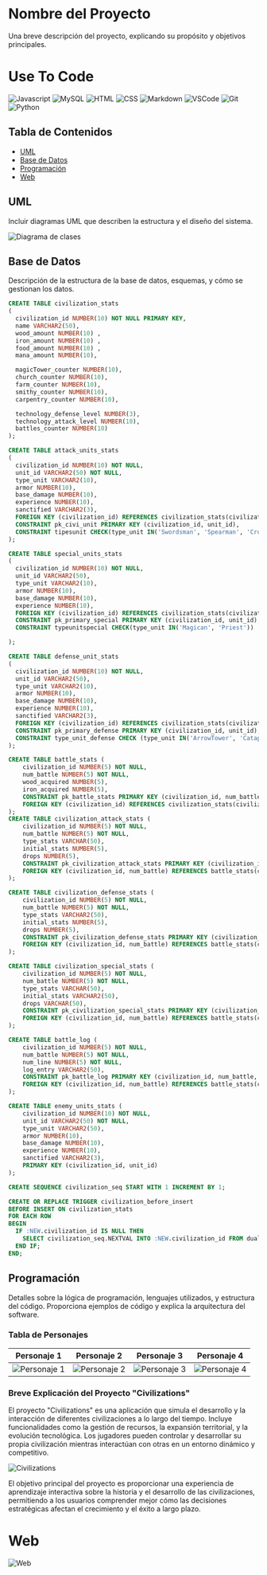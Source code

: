 # Nombre del Proyecto

Una breve descripción del proyecto, explicando su propósito y objetivos principales.

# Use To Code

![Javascript](https://img.shields.io/badge/Javascript-F0DB4F?style=for-the-badge&labelColor=black&logo=javascript&logoColor=F0DB4F)
![MySQL](https://img.shields.io/badge/-MYSQL-61DBFB?style=for-the-badge&labelColor=black&logo=MYSQL&logoColor=61DBFB)
![HTML](https://img.shields.io/badge/HTML5-E34F26?style=for-the-badge&logo=html5&logoColor=white)
![CSS](https://img.shields.io/badge/CSS-1572B6?style=for-the-badge&logo=css&logoColor=white)
![Markdown](https://img.shields.io/badge/Markdown-000000?style=for-the-badge&logo=markdown&logoColor=white)
![VSCode](https://img.shields.io/badge/Visual_Studio-0078d7?style=for-the-badge&logo=visual%20studio&logoColor=white)
![Git](https://img.shields.io/badge/Git-F05032?style=for-the-badge&logo=git&logoColor=white)
![Python](https://img.shields.io/badge/Python_-092749?style=for-the-badge&logo=Python&logoColor=06B6D4&labelColor=000000)

## Tabla de Contenidos

- [UML](/M5)
- [Base de Datos](#base-de-datos)
- [Programación](#programación)
- [Web](#web)

## UML

Incluir diagramas UML que describen la estructura y el diseño del sistema. 

![Diagrama de clases](readmeImg/image.png)

## Base de Datos

Descripción de la estructura de la base de datos, esquemas, y cómo se gestionan los datos.

```sql
CREATE TABLE civilization_stats
(
  civilization_id NUMBER(10) NOT NULL PRIMARY KEY,
  name VARCHAR2(50),
  wood_amount NUMBER(10) ,
  iron_amount NUMBER(10) ,
  food_amount NUMBER(10) ,
  mana_amount NUMBER(10), 

  magicTower_counter NUMBER(10), 
  church_counter NUMBER(10), 
  farm_counter NUMBER(10), 
  smithy_counter NUMBER(10), 
  carpentry_counter NUMBER(10), 

  technology_defense_level NUMBER(3),
  technology_attack_level NUMBER(10), 
  battles_counter NUMBER(10) 
);

CREATE TABLE attack_units_stats
(
  civilization_id NUMBER(10) NOT NULL, 
  unit_id VARCHAR2(50) NOT NULL,
  type_unit VARCHAR2(10), 
  armor NUMBER(10),
  base_damage NUMBER(10), 
  experience NUMBER(10),
  sanctified VARCHAR2(3), 
  FOREIGN KEY (civilization_id) REFERENCES civilization_stats(civilization_id),
  CONSTRAINT pk_civi_unit PRIMARY KEY (civilization_id, unit_id),
  CONSTRAINT tipesunit CHECK(type_unit IN('Swordsman', 'Spearman', 'Crossbow', 'Cannon'))
);

CREATE TABLE special_units_stats
(
  civilization_id NUMBER(10) NOT NULL, 
  unit_id VARCHAR2(50),
  type_unit VARCHAR2(10), 
  armor NUMBER(10),
  base_damage NUMBER(10), 
  experience NUMBER(10),
  FOREIGN KEY (civilization_id) REFERENCES civilization_stats(civilization_id),
  CONSTRAINT pk_primary_special PRIMARY KEY (civilization_id, unit_id),
  CONSTRAINT typeunitspecial CHECK(type_unit IN('Magican', 'Priest'))

);

CREATE TABLE defense_unit_stats
(
  civilization_id NUMBER(10) NOT NULL, 
  unit_id VARCHAR2(50),
  type_unit VARCHAR2(10), 
  armor NUMBER(10),
  base_damage NUMBER(10), 
  experience NUMBER(10),
  sanctified VARCHAR2(3),
  FOREIGN KEY (civilization_id) REFERENCES civilization_stats(civilization_id),
  CONSTRAINT pk_primary_defense PRIMARY KEY (civilization_id, unit_id),
  CONSTRAINT type_unit_defense CHECK (type_unit IN('ArrowTower', 'Catapult','RocketLauncherTower'))
);

CREATE TABLE battle_stats (
    civilization_id NUMBER(5) NOT NULL,
    num_battle NUMBER(5) NOT NULL,
    wood_acquired NUMBER(5),
    iron_acquired NUMBER(5),
    CONSTRAINT pk_battle_stats PRIMARY KEY (civilization_id, num_battle),
	FOREIGN KEY (civilization_id) REFERENCES civilization_stats(civilization_id)
);
CREATE TABLE civilization_attack_stats (
    civilization_id NUMBER(5) NOT NULL,
    num_battle NUMBER(5) NOT NULL,
    type_stats VARCHAR(50),
    initial_stats NUMBER(5),
    drops NUMBER(5),
    CONSTRAINT pk_civilization_attack_stats PRIMARY KEY (civilization_id, num_battle, type_stats),
    FOREIGN KEY (civilization_id, num_battle) REFERENCES battle_stats(civilization_id, num_battle)
);

CREATE TABLE civilization_defense_stats (
    civilization_id NUMBER(5) NOT NULL,
    num_battle NUMBER(5) NOT NULL,
    type_stats VARCHAR2(50),
    initial_stats NUMBER(5),
    drops NUMBER(5),
    CONSTRAINT pk_civilization_defense_stats PRIMARY KEY (civilization_id, num_battle, type_stats),
    FOREIGN KEY (civilization_id, num_battle) REFERENCES battle_stats(civilization_id, num_battle)
);

CREATE TABLE civilization_special_stats (
    civilization_id NUMBER(5) NOT NULL,
    num_battle NUMBER(5) NOT NULL,
    type_stats VARCHAR(50),
    initial_stats VARCHAR2(50),
    drops VARCHAR(50),
    CONSTRAINT pk_civilization_special_stats PRIMARY KEY (civilization_id, num_battle, type_stats),
    FOREIGN KEY (civilization_id, num_battle) REFERENCES battle_stats(civilization_id, num_battle)
);

CREATE TABLE battle_log (
    civilization_id NUMBER(5) NOT NULL,
    num_battle NUMBER(5) NOT NULL,
    num_line NUMBER(5) NOT NULL,
    log_entry VARCHAR2(50),
    CONSTRAINT pk_battle_log PRIMARY KEY (civilization_id, num_battle, num_line),
    FOREIGN KEY (civilization_id, num_battle) REFERENCES battle_stats(civilization_id, num_battle)
);

CREATE TABLE enemy_units_stats (
    civilization_id NUMBER(10) NOT NULL,
    unit_id VARCHAR2(50) NOT NULL,
    type_unit VARCHAR2(50),
    armor NUMBER(10),
    base_damage NUMBER(10),
    experience NUMBER(10),
    sanctified VARCHAR2(3),
    PRIMARY KEY (civilization_id, unit_id)
);

CREATE SEQUENCE civilization_seq START WITH 1 INCREMENT BY 1;

CREATE OR REPLACE TRIGGER civilization_before_insert
BEFORE INSERT ON civilization_stats
FOR EACH ROW
BEGIN
  IF :NEW.civilization_id IS NULL THEN
    SELECT civilization_seq.NEXTVAL INTO :NEW.civilization_id FROM dual;
  END IF;
END;
```
## Programación

Detalles sobre la lógica de programación, lenguajes utilizados, y estructura del código. Proporciona ejemplos de código y explica la arquitectura del software.

### Tabla de Personajes

| Personaje 1                  | Personaje 2                  | Personaje 3                  | Personaje 4                  |
|------------------------------|------------------------------|------------------------------|------------------------------|
| ![Personaje 1](readmeImg/spearman.png) | ![Personaje 2](readmeImg/magician.png) | ![Personaje 3](readmeImg/swordsman.png) | ![Personaje 4](readmeImg/smithy.png)|

### Breve Explicación del Proyecto "Civilizations"

El proyecto "Civilizations" es una aplicación que simula el desarrollo y la interacción de diferentes civilizaciones a lo largo del tiempo. Incluye funcionalidades como la gestión de recursos, la expansión territorial, y la evolución tecnológica. Los jugadores pueden controlar y desarrollar su propia civilización mientras interactúan con otras en un entorno dinámico y competitivo.

![Civilizations](readmeImg/2.png)

El objetivo principal del proyecto es proporcionar una experiencia de aprendizaje interactiva sobre la historia y el desarrollo de las civilizaciones, permitiendo a los usuarios comprender mejor cómo las decisiones estratégicas afectan el crecimiento y el éxito a largo plazo.

# Web
![Web](readmeImg/captura_web.png)


